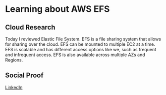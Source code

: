 # Learning about AWS EFS

## Cloud Research

Today I reviewed Elastic File System. EFS is a file sharing system that allows for sharing over the cloud. EFS can be mounted to multiple EC2 at a time. EFS is scalable and has different access options like we, such as frequent and infrequent access. EFS is also available across multiple AZs and Regions.

## Social Proof

[LinkedIn](https://www.linkedin.com/posts/rockyle98_100daysofcloud-cloud-aws-activity-6820536709223104512-ruUD)